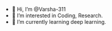 - 👋 Hi, I’m @Varsha-311
- 👀 I’m interested in Coding, Research. 
- 🌱 I’m currently learning deep learning.


<!---
Varsha-311/Varsha-311 is a ✨ special ✨ repository because its `README.md` (this file) appears on your GitHub profile.
You can click the Preview link to take a look at your changes.
--->
